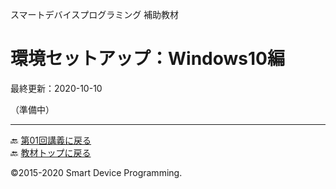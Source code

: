 スマートデバイスプログラミング 補助教材
# 環境セットアップ：Windows10編
最終更新：2020-10-10

（準備中）

---
🔙 [第01回講義に戻る](../k01.md)  
🔙 [教材トップに戻る](../README.md)

©2015-2020 Smart Device Programming.
